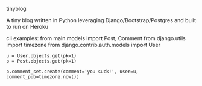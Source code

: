 tinyblog

A tiny blog written in Python leveraging Django/Bootstrap/Postgres and built to run on Heroku






cli examples:
    from main.models import Post, Comment
    from django.utils import timezone
    from django.contrib.auth.models import User

    u = User.objects.get(pk=1)
    p = Post.objects.get(pk=1)

    p.comment_set.create(comment='you suck!', user=u, comment_pub=timezone.now())
